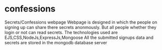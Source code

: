 # confessions
Secrets/Confessions webpage
Webpage is designed in which the people on signing up can share there secrets anonmously.
But all people whether they login or not can read secrets.
The technologies used are EJS,CSS,NodeJs,ExpressJs,Mongoose
All the submitted signups data and secrets are stored in the mongodb database server

